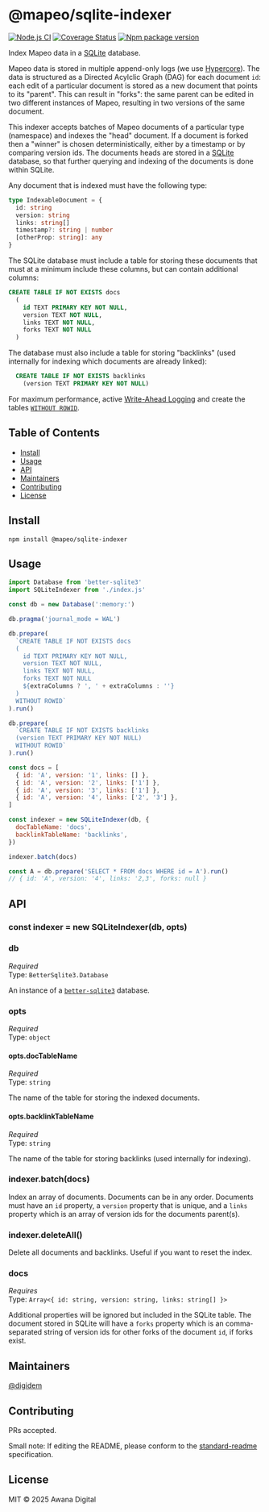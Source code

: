 # @mapeo/sqlite-indexer

[![Node.js CI](https://github.com/digidem/mapeo-sqlite-indexer/workflows/Node.js%20CI/badge.svg)](https://github.com/digidem/mapeo-sqlite-indexer/actions/workflows/node.js.yml)
[![Coverage Status](https://coveralls.io/repos/github/digidem/mapeo-sqlite-indexer/badge.svg)](https://coveralls.io/github/digidem/mapeo-sqlite-indexer)
[![Npm package version](https://img.shields.io/npm/v/@mapeo/sqlite-indexer)](https://npmjs.com/package/@mapeo/sqlite-indexer)

Index Mapeo data in a [SQLite](https://sqlite.org/) database.

Mapeo data is stored in multiple append-only logs (we use [Hypercore](https://github.com/hypercore-protocol/hypercore-next)). The data is structured as a Directed Acylclic Graph (DAG) for each document `id`: each edit of a particular document is stored as a new document that points to its "parent". This can result in "forks": the same parent can be edited in two different instances of Mapeo, resulting in two versions of the same document.

This indexer accepts batches of Mapeo documents of a particular type (namespace) and indexes the "head" document. If a document is forked then a "winner" is chosen deterministically, either by a timestamp or by comparing version ids. The documents heads are stored in a [SQLite](https://sqlite.org/) database, so that further querying and indexing of the documents is done within SQLite.

Any document that is indexed must have the following type:

```ts
type IndexableDocument = {
  id: string
  version: string
  links: string[]
  timestamp?: string | number
  [otherProp: string]: any
}
```

The SQLite database must include a table for storing these documents that must at a minimum include these columns, but can contain additional columns:

```sql
CREATE TABLE IF NOT EXISTS docs
  (
    id TEXT PRIMARY KEY NOT NULL,
    version TEXT NOT NULL,
    links TEXT NOT NULL,
    forks TEXT NOT NULL
  )
```

The database must also include a table for storing "backlinks" (used internally for indexing which documents are already linked):

```sql
  CREATE TABLE IF NOT EXISTS backlinks
    (version TEXT PRIMARY KEY NOT NULL)
```

For maximum performance, active [Write-Ahead Logging](https://sqlite.org/wal.html) and create the tables [`WITHOUT ROWID`](https://sqlite.org/withoutrowid.html).

## Table of Contents

- [Install](#install)
- [Usage](#usage)
- [API](#api)
- [Maintainers](#maintainers)
- [Contributing](#contributing)
- [License](#license)

## Install

```
npm install @mapeo/sqlite-indexer
```

## Usage

```js
import Database from 'better-sqlite3'
import SQLiteIndexer from './index.js'

const db = new Database(':memory:')

db.pragma('journal_mode = WAL')

db.prepare(
  `CREATE TABLE IF NOT EXISTS docs
  (
    id TEXT PRIMARY KEY NOT NULL,
    version TEXT NOT NULL,
    links TEXT NOT NULL,
    forks TEXT NOT NULL
    ${extraColumns ? ', ' + extraColumns : ''}
  )
  WITHOUT ROWID`
).run()

db.prepare(
  `CREATE TABLE IF NOT EXISTS backlinks
  (version TEXT PRIMARY KEY NOT NULL)
  WITHOUT ROWID`
).run()

const docs = [
  { id: 'A', version: '1', links: [] },
  { id: 'A', version: '2', links: ['1'] },
  { id: 'A', version: '3', links: ['1'] },
  { id: 'A', version: '4', links: ['2', '3'] },
]

const indexer = new SQLiteIndexer(db, {
  docTableName: 'docs',
  backlinkTableName: 'backlinks',
})

indexer.batch(docs)

const A = db.prepare('SELECT * FROM docs WHERE id = A').run()
// { id: 'A', version: '4', links: '2,3', forks: null }
```

## API

### const indexer = new SQLiteIndexer(db, opts)

### db

_Required_\
Type: `BetterSqlite3.Database`

An instance of a [`better-sqlite3`](https://github.com/JoshuaWise/better-sqlite3) database.

### opts

_Required_\
Type: `object`

#### opts.docTableName

_Required_\
Type: `string`

The name of the table for storing the indexed documents.

#### opts.backlinkTableName

_Required_\
Type: `string`

The name of the table for storing backlinks (used internally for indexing).

### indexer.batch(docs)

Index an array of documents. Documents can be in any order. Documents must have an `id` property, a `version` property that is unique, and a `links` property which is an array of version ids for the documents parent(s).

### indexer.deleteAll()

Delete all documents and backlinks. Useful if you want to reset the index.

### docs

_Requires_\
Type: `Array<{ id: string, version: string, links: string[] }>`

Additional properties will be ignored but included in the SQLite table. The document stored in SQLite will have a `forks` property which is an comma-separated string of version ids for other forks of the document `id`, if forks exist.

## Maintainers

[@digidem](https://github.com/digidem)

## Contributing

PRs accepted.

Small note: If editing the README, please conform to the [standard-readme](https://github.com/RichardLitt/standard-readme) specification.

## License

MIT © 2025 Awana Digital
